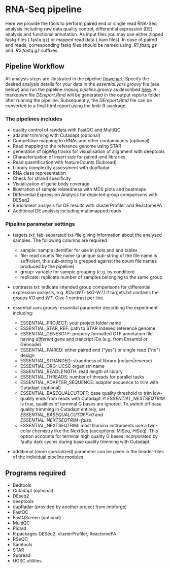 # RNA-Seq pipeline
Here we provide the tools to perform paired end or single read RNA-Seq analysis including raw data quality control, differential expression (DE) analysis and functional annotation. As input files you may use either zipped fastq-files (.fastq.gz) or mapped read data (.bam files). In case of paired end reads, corresponding fastq files should be named using *.R1.fastq.gz* and *.R2.fastq.gz* suffixes.


## Pipeline Workflow
All analysis steps are illustrated in the pipeline [flowchart](https://viewer.diagrams.net/?highlight=0000ff&edit=_blank&layers=1&nav=1&title=NGSpipe2go_RNAseq_pipeline.html#R7V1Xk5vIFv41U2U%2FSEUOj5PkWV%2BH3Rnf8npfXA00EtdIYEAT%2FOtvR0RoJFAA5FlPlWfUIOhw%2BpzvxL5Qr5fP7xIQLz5GHgwvFMl7vlBvLhRF1gwd%2FcItL7TF0jTaME8Cj920aXgIfkHWKLHWdeDBtHRjFkVhFsTlRjdaraCbldpAkkRP5dv8KCy%2FNQZzWGt4cEFYb%2F0aeNmCtcqGvblwB4P5gr3aUkx6wQHuj3kSrVfsfatoBemVJeCPYWNMF8CLngpN6u2Fep1EUUb%2FWj5fwxBPK58x%2Br1Zw9W8ywlcZW2%2BsPilm39%2FuH95Dj8un%2BefJPfPv91J3rnshc8F9NDUsI9Rki2iebQC4e2m9YqMF%2BLHSujT%2F9bLmN8%2FBzFq2XzrQxShhhsZ3waz7IWtPFhnEWpaZMuQXYXPQfY3fuBUZ5%2B%2BFa7cPLN3kQ8v%2FMMqS14KX8IfvxWvbb5GPvHvpVkS%2FcjXGa3DVX0q2eym0Tpx2bw8up%2F%2Bevi6fr%2B%2B%2BfXPlz%2B%2BzL6lj%2F9MVEYgGUjmMNtyo8YmGs9u4RVsqd7BaAlRH9ENCQxBFjyWCRMw%2Bp7n920WGv3B1lq87nfSe3%2FxycrCx8W98%2BnuYfb9192Eb7xHEK7Zqy4UI0QjuPKCR%2FzGMJivyAXj5xqT6FVCyD%2F%2FiP6as9%2Fka05SbUEdI8%2FirRU6K6x%2BCBwYXuVb6ToKo4TcpM7IP%2BGi%2BdEqY%2FQkG7jfIF0QopRLJIo%2F%2BUEYFh%2Bq4J%2F8ofwK2bvq1TwBXoAIodLsRsvAZRQ0D0Gacmri21oir83Q4kV44ia2tI2yHmGSweetlMCuWjrjNYy3TmyDfn4qcCpLoW2LApPS%2BCIfQj1CYpZfNfncGvjnFORzBGpRLKlELbIu1ahFk%2Bw6tRjmEajlLyv%2BemM792ESfHU%2BvVPX%2F1zDiXmwiOlJoDQJhgrP3lNS1AWFcLaMnsSC8OX2uSzVRvaXJP9U7Sz7S%2Fv%2BtOstvk8dcsHlw%2FHfyFe8tL6j2OF6Twu%2BrZMCwY0FYokSuKjGFyYpWctLdIOsxc8COX6tXFwWZTd9XFmkH%2FgKDhV4w%2F2ny8kD%2FIm%2B8GcQwzDAqlf%2BfqfYs6vtOEPUV4pjDuzqYQOeEMoMMuCgbyOazAcpedAPVgFBmmi98X%2B9zPxxnpLGYNW4prwB4J0UZJX3JCuQwp9TPhNTBPiix5fiqzj18xagA1fVDBfajuSZDpB0W7M13%2FR93TYkRZq4NvB06Oq%2B7CmmanqWKZmG73i%2BrkuSAzVN80ygQqf0kkUC%2FdJrFlmGTRWXeHMqs3mQLdbOFGE%2B9CFYOn6EWAL689O7B9x1ZR5hAg0jB29hkGYQEeWMDypFfyPKTjFhz3YPmE5b432cKICA7GuTjtpEi9NAU83NJdw%2Bqu0URsBLCbNNY%2BgSdqtIDp42bLKJvHWI5%2F%2F8xwfTFMmvAGB5AFZePrgJHnbgI1WEyDiAhAomvj0GfATW9gzddYbnu8jazoCRoe2Mvxys5oQvv0nhW%2FSLNMYgSCCebkgm%2FU1MLnkwxepwx%2B3UrPAeQ0%2B05ZKeyJ9QUBNVU6AmysqpjAqaAJlUpgApyzH%2BEzHWGKnVePAUaXJEZ%2FGG3FirCadrKzRqPYf1KeOTU5wx3tYa37H3%2FRkFhEjZyyaKXlows%2FyAyPdThDqri5B3%2BgBjz6BKIf%2F7W0ld6KYi5NbhHgzCRlu1T6h4DKUVGI1aQZNcc6JnzCcRD6Sc0okSDyYT1Ix5OAFJbF8QPiqhTaDnV4pek0vC81Wo4Z%2F8jhh4Xv5spZU2sA1eitGki9htguBXOs2eS6bJKoj0bMOTTd0zTCADS9JkS1YQjpQ1R7EAVMHE9F3Jkm0feJqkmB5QFE21VcOVZN1FQNN2dEmXfIQZBwGRjeOkk1S9vA0yNsBDEZIUYAauydTJqZlWqhIZLkuT6CLqRp1yCbEUHijV7spJqnCX0kxXmRN5L7XGmvaYedWWoAwTbm4JBAPhSxqgVUH7U5pT2ElchRKffUz0eAklioPQfQZYYm%2FaykljOgoE66d0Fv7z%2BTH9%2BgUN5c1%2FPk%2B%2Bfnk7Lcx7IFiLei%2FrLULNuH4bbqzPQpd5eYd2fowGsULoM6XcjCmxlGtW6XCsA2r5%2FFfSMdwo2jK4nW77BlyL8VbggvCSuYwyjBCuuAMphD7%2BVoTu8kPiKMHemDJWeFoEGXxATAA%2F8SkB8TYJ3gEilz0pqqwI8J5cB3zWydxu%2Br9IrD0S48s1Gij23xQmn53%2F4fgVxOWxz%2FL1QK0yZ28EWrprmabhK74va5qt%2B7rqykC3Fdv0fc%2FXnImMSNlRHNtB4MoBqmabsqZDxfI9z%2FJNWYKuCxXN04cBWg2jpBMkFm7%2FgqxOICtFmCjMzfx7C7qg%2BjwCRjpjjs4SGsmuI3Y%2BgcBz0dbG%2FAQ%2FmY5BKuDON%2BtV8HNNqGHtTBB3xWuD2QURNl70dtuQTwVT5hT%2FHWsW5gU4iVG1j0dbIpM%2BB5fAOERoJjvqMuePxPzyRIPqht%2B24xSlIEAZsDlDwJdHf%2B4CfPIeYAB9LOCBDiBQsf4Fge1BIDcinw0IjIWSe4m6jzRkIpyleIP7aPuE7CB8zShcQ0SfTdiuuiTieUV9PbvQ3caZLnQR1WCIkOvE1bZF7a69hkrZA75oiaHq1cXGhwRagT%2B0CtMkjKcrbD9vBICTtiAwd71NH0GSNnpsm26rA0OG27tM9mmmtiKX4iR6DDxMJkVvo4hktgoq0gPinPyEvliajdLIBe%2BlX8NjFXo1pTdRnE27Y5zCdO6Udcp2WTc%2BqaZxlrhLqtlmZ%2Ba2v1AThSX16vzjLxyt908rr2L5AUfx%2FokDBF8r2jhKSCBfp3bwYyjvnyJyvY8RjrjRyg%2Fm64TkWBTjdESmkVeBQOiM4Av4vin92Ig5xDc1mqIa7FDC%2BL1k4PHHCQRLpKY2Ay7BHccYeX%2Fwa3Bki1Mym%2Be3crVxbuuQa5SzXQGdtQYSgouZ0lOU%2FMBhd%2BTZKzAnyHMb5hS1HdKQQCqH0g7vfXO8DqKJAOsQY5WA9YDNZRquk5IdGfu%2BA2yeW0X49hWEHomVS3e%2FBBMwCxhkaVj8sWHkYr2jsICtxoXD8mhgpOiqQMXI2Uf%2BRUzwWIlHHWDyCCkcePF%2FQIhpcjMxCJtlwWqe7vTTVzSPUSsSumoKELAAAsuGeirgog%2BuNmhdZ%2FGVqA31hfjN9IYe84pap5KdKHdwl80yR98zBB%2F%2BuiZitY258OcacbXs5YIFQRFuStw3CXgi3Sax7LizCIr8oO88IsbJw%2F3xreh%2FH1346U4X6LX4%2Bk7TTylzr276ETGeChdnPtUP5NONajTwbpKqzB4slSn%2BCGxdl6wSj5B5InAxv9wQ8CjedmQD0a%2Bv2c0X6e9%2F3s%2Fub5Ol7H159%2FLH5GwiX1olmO7FBdqaErSjuzLIVy%2BTBLwUboixpEmbRY9WSURXWdL5rO39ml0hJNqDfcWUkKx2xLbD0Ime%2FiWpCa8hMDKS0nTl9CSyo0LOvyTCuI49ThKR%2ByCR7UbyV0IiR1752tLqctWRZZcfQWmUfWuz5gcLLqMHQcQx%2FvjrMBy1elZr7mIcm8ba2h3Eq7U9BucsNnyu9%2BYf6EOVXYpvH8ttDsNSDKMflqJZx2UpwtJ%2Bg5ZdOrc4sdakqR4d5xxqdHn4cnnf2uRyD5mjIo5JKHAPxpXcfZSiye1gXdEK83pK68qJ8%2Bp5Ev1A1pQthsI9Hf6kJAJzqUl7OPg%2Fr7N4TULWoxCTwoZ0C3Qr%2FXTH6d7P%2FUFRPoyAOoVo2P2m321Cyw6Pii6WMeRlDWdgGYSY%2Fu5g%2BAjxUy%2F68A%2BZWrlQparrNdIXOoj2IP2WdG6OjM6lGqknMF2H2UhjWYrJJem27pzi5V7g%2BzDJ40rhc4zmKqUlr%2Bqz1kuX3n3GHVklgbtYwtXm%2FePd6ifY1rpUl2jCbX2yPFiufo14W4fRfKR7GvVswkWWG4Uhgg4kCIOKLwjcxcUm6uG3J2ZN7VFGpb8s63kmBbr6jzy%2FWd6ny7vV6Cqwd9PcvEtcfR%2FjcFzTGFc4xo0zssbMssDL%2FWP8zfRpmAQkRP8hzyk9tj7Hy63v1OfswSxLW%2Fs9GtZWR%2BYJjBF5jZS7laMk2%2Ben39zSYU3vl17xqdUEdcdzZAu6vmK6im85wHN8V7EBtHUTSrYkT2THUWwbegaaZdUCku06li5Lhu35wDVlWdMsYJl6%2BSWnSFAn4Zjod75cs3QRrF6%2B00qR32kz2nzfaRjbrGkG6OxVrjYGdzaEbTaFB3dZoCnpP%2BrGdAHDGCbp9H7bSgHZcqFsepZluqrtyqrq6qrq2R60JM9z1YnrKJICZQBl2ZRdz%2FRtXTWBbKuWY%2FuajRdMkUzTGeFK7ZgKvmTi27quXV%2Fg%2Bk%2FUUcTpcw6D%2BVCCJ7JYHZIgl2mBgvIoyo8RUhgwoyYUKtFMeyTWM4xn3HWakUdtCjFtEsUKEZ1oedMFYn55WSIeo7pn1Obvp9QbHNXvjPpUlcNlpDgW6PAM6CJiYgc09A%2BZ2Is3eOmkbtoThQXVfB0mVw8rcTy7fCq73R6tLeLBChsOnmMCM1dZa%2BO4h7nBkjIatA6UJ%2FDUUhqoSMITw8BJACPk3qznlUG1N6RrfYUpnjYsUZWHNaSLWdHhtVGHY0UVd3BXvnQAK9KHYUVtI0aOyIpqDenawXHNCgJ32UsMxWpUR28eMdPSyj60hCRiGhjNvMSwXx5VHVwHJlU8FOOMmZQ9QibFfdvjjy0aw4l%2BWtsKztrR497aomJhuIcx5CKfW7hH60VWTxOJ1DmAiPMLzmfKAUQ779cPC6ZvLe6YAPhOHYeHijEfgmydDCPDOoiuYtbV%2BYiuaqCKqo9QdCnb8fU4Ai2Px9COpeqbLbmbJfckwvbHyw5YXmMDGT7A%2BRCo7KJNTSooOsH8azDvM68QDcFlQ%2BjAVczfgqvotjWte1gH5yvqOfCVowIeazDAcyhLePf5%2B20ectN6v2%2BidMpW%2F0Jx3Dkk9U36BBelsXRgBtbvwQwGNuFd3cny9fxXoC3vVO9%2B5i0%2FPHvDHnl7Hua606T27TTX5YFm%2FZnrvHV8DzyQ7OUyQF8mdZpZiCKBG30yF%2FT%2BBHe%2BA1%2Bxz5KvVK1u2sAx9kJ7jHx4Rt%2BAcV0nrImyDwvS24ZzqUcP59rLXmNWKFTfYa%2Bp3q9aeoUmT2OvwRDoKvJekIqltOZ5CTfXcLVMwn8xQIVfCFdzHHXRJ%2B%2FDr8bV61GnlPb8j5LV2fM%2FfYymG3XQki1n53VonRpr9aSftZNyZ1OXZxReh9ZJpuP0OmjGdik2lNfh5vb7ze0D%2FNlehN1syS3aGAt6Be8Q%2Fe4gurTfIz1WU4cVXVvN4qMJwq%2FnF2UJcH%2BMNAafWtjxkFknmdHtMUhxwb%2BUacivMXVOaA0%2FWb6RsDLnoMEgZ1%2FQ3zqLgv68l%2BMs6H8Piex1sa74Dq6ipdiz15JB9J9dRApu4BOLPfhMUifnpUFUc13yKAaJlAwPCPcj75hnft9JFrW0iU2la5YxUSxnTQ5l3nVQ0V5n6oy6srUp1ytbyzyyr5TjIB2BS4t38OCVrXMe8norW4vzdbcX%2B%2Bvdrlu2dORS9Kgidbx5vrYgkE%2B4bPK48nzt5go853MMdJ4USshyuy7y2g4qplNSrhKEfr1BJI5WjVZcoNmN5dRanrH4AwGF5O3mM0IOxFSRVz6hqUiAkJqokDrNXipEPqQZjNPiARRtDqE91TG5HZ%2F%2FSjp20ekM3nM4UtfmFRV5%2BihnfEVoxe0tR4dWQgV40EqrZ68Ay7J%2BDhpw3s1BbHh%2FrNrU0QBPHsjAOG145CyMi01xuze%2FgjiG3tttPetFX12BJU0RQJLuEeulxGZPDYwxCKhkhQzmtM3a77H%2F9GR6eXovT8kcT%2Be%2Fxt1PZY9%2BnrXRtmIM4B931js4mS2Au0hG7I7A9WRLZTJGxMocsLyolDB8VU4HUQXafkucnX0larPPKAHuId0dCnL0U1kODdUn9YbuWRmjtr54NiFYolM7NJHlaG%2F%2F8KInWuyTlgPCve4tC5BVTsIjae%2BUt4sLcL5OeVMb1il%2FJ733F5%2BsLHxc3Duf7h5m33%2Fd8YPIBUKwRluY0QoFSdV6pInkxQc4x%2FhxQ7v0cTV54TTKCyxby4tE%2BcN1FJLDS1nEPhYTlSZODUwaq1dV0bMMPI%2FwRxFVlHnmUUSJWhYlao0uNB6LKLLxHyJJhESg1oiAHGl9salY2sJHsnvLHWPqrIrr36pvKZF7RDvV1B3iEjaqILJgTOWzuWkk8yrSMJBKgTU4J8W%2F4uKx7nxxBgeLeyLELpa2ExBXbu0oUpcmoi79RNTVp7tyK3m%2FXm%2BlcFrO0M3ELN0z6jHZsh1fm0tp62S8Wp%2FJaDs2oDPnCCKm6rgR4ReRhFG1Zt54kIQZ8iiPgNrzZ1HFGDbKELVXYOKqEqcsay3xj3Ei6mw%2BkSI3lf%2BRoel0izHbGys6Wc91SrLoGLHlpYd%2FW%2BWyCmINpd0inky7rNvZb2hCK7E7QRoR6eEUb4wxREEXJMbiFS2ZyLTMjzItOUfsw5dMaFo%2Bm%2BoNx3Pm16MHG1e2aGv%2BZofvvwR%2F3DoPD8%2FRS%2FTy%2Ftvn%2F07ampr5iTtDp1VXA3XVUpr0zvs1o5%2B0anauDrFxfMAnAbWuUhXFL2Q90h%2F4FeQQIQmRXyGQjDVyBNKDUXwZpFi9ASsYrfFnNjpieUun9L6pOHWtmejOzkheTbo2pWHrWgnTcQVml4GDkzvxSPQhjxmu8s2uxxTv6ZITUmzbpB%2FuRxlJcrYyshIkR6SGihRV%2ByeGoXOzeYYIZ0dM1AlFW%2F3g6yozq2LqvUsttYNtXF%2F7DSmzwqcGZlPi2R%2BKS23rdSvXwToJX65wVjHMdgv9Db3QTxlNPFZvJnbHmW%2BPEjRTnZY3Zr5RSzpSHSao5hF8M%2BLlPrxIxwkrUSldi2B2qoPXajP1s0kaVJRq0Tu7HSfurDrJZVXIsPtRhT6uwyz467p9NNB6uQQJJiFFQl%2FLA%2Fd60HNotd4l7vBPV6jONBPK2akz1Zgf0blefaozW5P2Gt2X9eCDhPS0m1m85EiscMrCrBMyv8o9nNxUd6GoM%2FJPyK2KFnKjyr3KEqpo%2F0MPvTXwT5OxcJ4AL0DLX2lGZIaTMwnvm%2BNUTc5GF8AjXFISicIj0JOtSNNqWUZVy5uKws%2B0p9xLVLIRWvr0VCJQac4GaSKkxigW8q11WG0Jc2v%2BX1XDMDltMIxo1h6NaCQV9EL4CIt5k2EtrH7TAjwQE4YlZQh4shyIN1GM1xGEb7fS97bnsrMXcAA3fWaKaSPNyp6KbU%2F47%2FUD5tO8koOEyOspZT0tFqnZt2s%2F12CV4RPYdteN2fa0D%2FzQNhJuFGKQQeVnCtN0WQ4%2B2torcrYSSYMmK4krR6Fvlzq34xHvaJ1E6hwu1FFs9eUHkpjBgQf0VpB0BPGONT6zjh7m7eAHf7x5KBAezQdFUi1Da73%2FomyrnPXm5vbthaDaNjtCj%2FSMbAkke%2Ffvwe3uyt55kuyer7j0vIBurPIrgpUbrj26TwhO4HkPZEd3fR9qrLORHeLocFcSAx3DOpLsSmCpatfRhyKLfH%2BGdbiIEKaFyofXdRi5K6lVdd6uSaLCuWydImqIqaS3hIUZTm17cBMIVx18NMsYZgHpX1FwUv6D%2BRtOUQRMG%2BtJayE5eikZiFBzaV6mHjQXgoHZgyWRJlNjHAKya%2B2YUQYuKSic6sOPLD7TYrhH4SetT2vTxJRyan4iiETNGcj1OiPYncH16dtGRiNtxQ%2BCdxSaLgXqQTOg6IUluWzg7fnRYAepHcR%2FqpYU2bb7PfIINSVRlBVNd2ici4%2BRh%2Bn09v8%3D). Specify the desired analysis details for your data in the *essential.vars.groovy* file (see below) and run the pipeline *rnaseq.pipeline.groovy* as described [here](https://gitlab.rlp.net/imbforge/NGSpipe2go/-/blob/master/README.md). A markdown file *DEreport.Rmd* will be generated in the output reports folder after running the pipeline. Subsequently, the *DEreport.Rmd* file can be converted to a final html report using the *knitr* R-package.


### The pipelines includes
- quality control of rawdata with FastQC and MultiQC
- adapter trimming with Cutadapt (optional)
- Competitive mapping to rRNAs and other contaminants (optional)
- Read mapping to the reference genome using STAR
- generation of bigWig tracks for visualisation of alignment with deeptools
- Characterization of insert size for paired-end libraries
- Read quantification with featureCounts (Subread) 
- Library complexity assessment with dupRadar
- RNA class representation
- Check for strand specificity
- Visualization of gene body coverage
- Illustration of sample relatedness with MDS plots and heatmaps
- Differential Expression Analysis for depicted group comparisons with DESeq2
- Enrichment analysis for DE results with clusterProfiler and ReactomePA
- Additional DE analysis including multimapped reads


### Pipeline parameter settings
- targets.txt: tab-separated txt-file giving information about the analysed samples. The following columns are required 
  - sample: sample identifier for use in plots and and tables
  - file: read counts file name (a unique sub-string of the file name is sufficient, this sub-string is grepped against the count file names produced by the pipeline) 
  - group: variable for sample grouping (e.g. by condition)
  - replicate: replicate number of samples belonging to the same group
- contrasts.txt: indicate intended group comparisons for differential expression analysis, e.g. *KOvsWT=(KO-WT)* if targets.txt contains the groups *KO* and *WT*. Give 1 contrast per line.  
- essential.vars.groovy: essential parameter describing the experiment including: 
  - ESSENTIAL_PROJECT: your project folder name
  - ESSENTIAL_STAR_REF: path to STAR indexed reference genome
  - ESSENTIAL_GENESGTF: properly formatted GTF annotation file having *different* gene and trancript IDs (e.g. from Ensembl or Gencode)
  - ESSENTIAL_PAIRED: either paired end ("yes") or single read ("no") design
  - ESSENTIAL_STRANDED: strandness of library (no|yes|reverse)
  - ESSENTIAL_ORG: UCSC organism name
  - ESSENTIAL_READLENGTH: read length of library
  - ESSENTIAL_THREADS: number of threads for parallel tasks
  - ESSENTIAL_ADAPTER_SEQUENCE: adapter sequence to trim with Cutadapt (optional)
  - ESSENTIAL_BASEQUALCUTOFF: base quality threshold to trim low-quality ends from reads with Cutadapt. If *ESSENTIAL_NEXTSEQTRIM* is true, qualities of terminal G bases are ignored. To switch off base quality trimming in Cutadapt entirely, set *ESSENTIAL_BASEQUALCUTOFF=0* and *ESSENTIAL_NEXTSEQTRIM=false*.
  - ESSENTIAL_NEXTSEQTRIM: most Illumina instruments use a two-color chemistry like the NextSeq (exceptions: MiSeq, HiSeq). This option accounts for terminal high quality G bases incorporated by faulty dark cycles during base quality trimming with Cutadapt.

- additional (more specialized) parameter can be given in the header-files of the individual pipeline modules 


## Programs required
- Bedtools
- Cutadapt (optional)
- DEseq2
- deeptools
- dupRadar (provided by another project from imbforge)
- FastQC
- FastQScreen (optional)
- MultiQC
- Picard
- R packages DESeq2, clusterProfiler, ReactomePA
- RSeQC
- Samtools
- STAR
- Subread
- UCSC utilities
